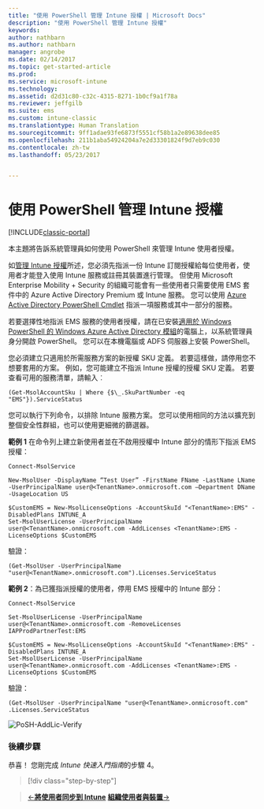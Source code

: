 ```yaml
---
title: "使用 PowerShell 管理 Intune 授權 | Microsoft Docs"
description: "使用 PowerShell 管理 Intune 授權"
keywords: 
author: nathbarn
ms.author: nathbarn
manager: angrobe
ms.date: 02/14/2017
ms.topic: get-started-article
ms.prod: 
ms.service: microsoft-intune
ms.technology: 
ms.assetid: d2d31c80-c32c-4315-8271-1b0cf9a1f78a
ms.reviewer: jeffgilb
ms.suite: ems
ms.custom: intune-classic
ms.translationtype: Human Translation
ms.sourcegitcommit: 9ff1adae93fe6873f5551cf58b1a2e89638dee85
ms.openlocfilehash: 211b1aba54924204a7e2d33301824f9d7eb9c030
ms.contentlocale: zh-tw
ms.lasthandoff: 05/23/2017


---
```


# <a name="manage-intune-licenses-using-powershell"></a>使用 PowerShell 管理 Intune 授權

[!INCLUDE[classic-portal](../includes/classic-portal.md)]

本主題將告訴系統管理員如何使用 PowerShell 來管理 Intune 使用者授權。

如[管理 Intune 授權](start-with-a-paid-subscription-to-microsoft-intune-step-4.md)所述，您必須先指派一份 Intune 訂閱授權給每位使用者，使用者才能登入使用 Intune 服務或註冊其裝置進行管理。 但使用 Microsoft Enterprise Mobility + Security 的組織可能會有一些使用者只需要使用 EMS 套件中的 Azure Active Directory Premium 或 Intune 服務。 您可以使用 [Azure Active Directory PowerShell Cmdlet](https://msdn.microsoft.com/library/jj151815.aspx) 指派一項服務或其中一部分的服務。

若要選擇性地指派 EMS 服務的使用者授權，請在已安裝[適用於 Windows PowerShell 的 Windows Azure Active Directory 模組](https://msdn.microsoft.com/library/jj151815.aspx#bkmk_installmodule)的電腦上，以系統管理員身分開啟 PowerShell。 您可以在本機電腦或 ADFS 伺服器上安裝 PowerShell。

您必須建立只適用於所需服務方案的新授權 SKU 定義。 若要這樣做，請停用您不想要套用的方案。 例如，您可能建立不指派 Intune 授權的授權 SKU 定義。 若要查看可用的服務清單，請輸入︰

    (Get-MsolAccountSku | Where {$\_.SkuPartNumber -eq "EMS"}).ServiceStatus

您可以執行下列命令，以排除 Intune 服務方案。 您可以使用相同的方法以擴充到整個安全性群組，也可以使用更細微的篩選器。

**範例 1** 在命令列上建立新使用者並在不啟用授權中 Intune 部分的情形下指派 EMS 授權：

    Connect-MsolService

    New-MsolUser -DisplayName “Test User” -FirstName FName -LastName LName -UserPrincipalName user@<TenantName>.onmicrosoft.com –Department DName -UsageLocation US

    $CustomEMS = New-MsolLicenseOptions -AccountSkuId "<TenantName>:EMS" -DisabledPlans INTUNE_A
    Set-MsolUserLicense -UserPrincipalName user@<TenantName>.onmicrosoft.com -AddLicenses <TenantName>:EMS -LicenseOptions $CustomEMS


驗證：

    (Get-MsolUser -UserPrincipalName "user@<TenantName>.onmicrosoft.com").Licenses.ServiceStatus

**範例 2**：為已獲指派授權的使用者，停用 EMS 授權中的 Intune 部分：

    Connect-MsolService

    Set-MsolUserLicense -UserPrincipalName user@<TenantName>.onmicrosoft.com -RemoveLicenses IAPProdPartnerTest:EMS

    $CustomEMS = New-MsolLicenseOptions -AccountSkuId "<TenantName>:EMS" -DisabledPlans INTUNE_A
    Set-MsolUserLicense -UserPrincipalName user@<TenantName>.onmicrosoft.com -AddLicenses <TenantName>:EMS -LicenseOptions $CustomEMS

驗證：

    (Get-MsolUser -UserPrincipalName "user@<TenantName>.onmicrosoft.com" .Licenses.ServiceStatus

![PoSH-AddLic-Verify](./media/posh-addlic-verify.png)

### <a name="next-steps"></a>後續步驟
恭喜！ 您剛完成 *Intune 快速入門指南*的步驟 4。
>[!div class="step-by-step"]

>[&larr;**將使用者同步到 Intune**](.\start-with-a-paid-subscription-to-microsoft-intune-step-2.md)     [**組織使用者與裝置**&rarr;](.\start-with-a-paid-subscription-to-microsoft-intune-step-5.md)  

